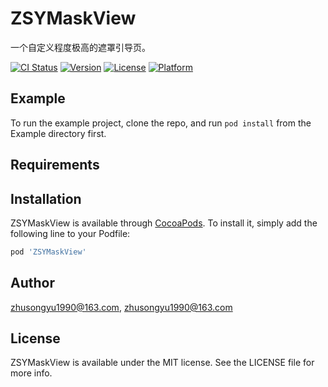 # ZSYMaskView

一个自定义程度极高的遮罩引导页。

[![CI Status](https://img.shields.io/travis/zhusongyu1990@163.com/ZSYMaskView.svg?style=flat)](https://travis-ci.org/zhusongyu1990@163.com/ZSYMaskView)
[![Version](https://img.shields.io/cocoapods/v/ZSYMaskView.svg?style=flat)](https://cocoapods.org/pods/ZSYMaskView)
[![License](https://img.shields.io/cocoapods/l/ZSYMaskView.svg?style=flat)](https://cocoapods.org/pods/ZSYMaskView)
[![Platform](https://img.shields.io/cocoapods/p/ZSYMaskView.svg?style=flat)](https://cocoapods.org/pods/ZSYMaskView)

## Example

To run the example project, clone the repo, and run `pod install` from the Example directory first.

## Requirements

## Installation

ZSYMaskView is available through [CocoaPods](https://cocoapods.org). To install
it, simply add the following line to your Podfile:

```ruby
pod 'ZSYMaskView'
```

## Author

zhusongyu1990@163.com, zhusongyu1990@163.com

## License

ZSYMaskView is available under the MIT license. See the LICENSE file for more info.